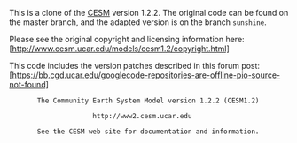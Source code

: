 This is a clone of the [CESM](http://www2.cesm.ucar.edu) version 1.2.2. The original code can be found on the master branch, and the adapted version is on the branch `sunshine`.

Please see the original copyright and licensing information here: [http://www.cesm.ucar.edu/models/cesm1.2/copyright.html]

This code includes the version patches described in this forum post: [https://bb.cgd.ucar.edu/googlecode-repositories-are-offline-pio-source-not-found]

```
       The Community Earth System Model version 1.2.2 (CESM1.2)

                     http://www2.cesm.ucar.edu

       See the CESM web site for documentation and information.
```